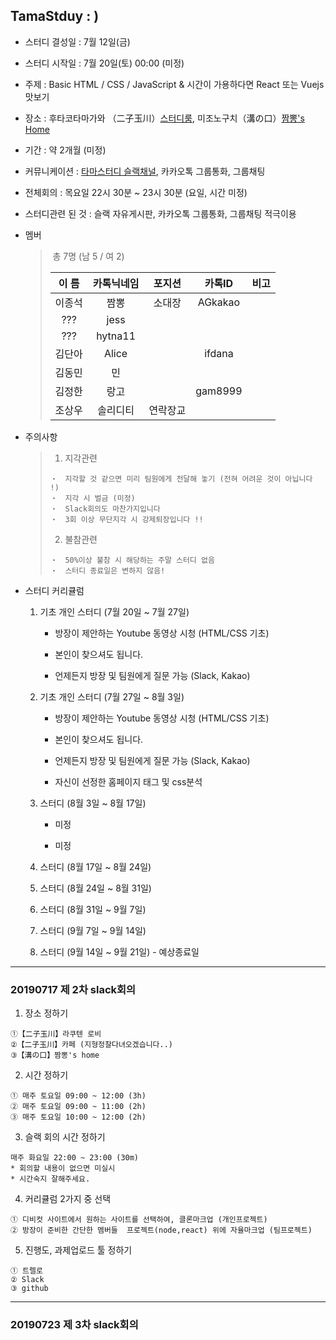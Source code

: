 ## TamaStduy : )

* 스터디 결성일 : 7월 12일(금)

* 스터디 시작일 : 7월 20일(토) 00:00 (미정)

* 주제 : Basic HTML / CSS / JavaScript & 시간이 가용하다면 React 또는 Vuejs 맛보기

* 장소 : 후타코타마가와 （二子玉川）[스터디룸](https://www.spacee.jp/stations/2600307/listings?gclid=CjwKCAjw36DpBRAYEiwAmVVDMN9yWLv0zdqbflEVC71lmSFxRoT33E_xMF2Nd9KpcQEqQJwBdpX_RxoCZxQQAvD_BwE), 미조노구치（溝の口）[짬뽕's Home](https://www.google.com/maps/place/%EB%AF%B8%EC%A1%B0%EB%85%B8%EA%B5%AC%EC%B9%98/@35.5999649,139.6106234,15z/data=!4m5!3m4!1s0x0:0x254ffa69a7c6fa32!8m2!3d35.5999649!4d139.6106234)

* 기간 : 약 2개월 (미정)

* 커뮤니케이션 : [타마스터디 슬랙채널](https://tamastudy.slack.com), 카카오톡 그룹통화, 그룹채팅

* 전체회의 : 목요일 22시 30분 ~ 23시 30분 (요일, 시간 미정)

* 스터디관련 된 것 : 슬랙 자유게시판, 카카오톡 그룹통화, 그룹채팅 적극이용

* 멤버

  >​																																			총 7명 (남 5 / 여 2)
  >
  >| 이  름 | 카톡닉네임 |  포지션  | 카톡ID  | 비고 |
  >| :----: | :--------: | :------: | :-----: | :--: |
  >| 이종석 |    짬뽕    |  소대장  | AGkakao |      |
  >|  ???   |    jess    |          |         |      |
  >|  ???   |  hytna11   |          |         |      |
  >| 김단아 |   Alice    |          | ifdana  |      |
  >| 김동민 |     민     |          |         |      |
  >| 김정한 |    랑고    |          | gam8999 |      |
  >| 조상우 |  솔리디티  | 연락장교 |         |      |

* 주의사항

  >1. 지각관련
  >
  >   ```
  >   ・　지각할 것 같으면 미리 팀원에게 전달해 놓기 (전혀 어려운 것이 아닙니다 !)
  >   ・　지각 시 벌금 (미정)
  >   ・　Slack회의도 마찬가지입니다
  >   ・　3회 이상 무단지각 시 강제퇴장입니다 !!
  >   ```
  >
  >2. 불참관련
  >
  >   ```
  >   ・　50%이상 불참 시 해당하는 주말 스터디 없음
  >   ・　스터디 종료일은 변하지 않음!
  >   ```

* 스터디 커리큘럼

  1. 기초 개인 스터디 (7월 20일 ~ 7월 27일)

     - 방장이 제안하는 Youtube 동영상 시청 (HTML/CSS 기초)

     - 본인이 찾으셔도 됩니다. 

     - 언제든지 방장 및 팀원에게 질문 가능 (Slack, Kakao)

  2. 기초 개인 스터디 (7월 27일 ~ 8월 3일)

     - 방장이 제안하는 Youtube 동영상 시청 (HTML/CSS 기초)

     - 본인이 찾으셔도 됩니다. 

     - 언제든지 방장 및 팀원에게 질문 가능 (Slack, Kakao)
     - 자신이 선정한 홈페이지 태그 및 css분석

  3. 스터디 (8월 3일 ~ 8월 17일)

     - 미정

     - 미정

  4. 스터디 (8월 17일 ~ 8월 24일)

  5. 스터디 (8월 24일 ~ 8월 31일)

  6. 스터디 (8월 31일 ~ 9월 7일)

  7. 스터디 (9월 7일 ~ 9월 14일) 

  8. 스터디 (9월 14일 ~ 9월 21일) - 예상종료일

<hr>

### 20190717 제 2차 slack회의

1. 장소 정하기
```
①【二子玉川】라쿠텐 로비
②【二子玉川】카페 (지형정찰다녀오겠습니다..)
③【溝の口】짬뽕's home
```     

2. 시간 정하기
```
① 매주 토요일 09:00 ~ 12:00 (3h)
② 매주 토요일 09:00 ~ 11:00 (2h)
③ 매주 토요일 10:00 ~ 12:00 (2h)
```     

3. 슬랙 회의 시간 정하기
```
매주 화요일 22:00 ~ 23:00 (30m)
* 회의할 내용이 없으면 미실시
* 시간숙지 잘해주세요. 
```

4. 커리큘럼 2가지 중 선택
```
① 디비컷 사이트에서 원하는 사이트를 선택하여, 클론마크업 (개인프로젝트)
② 방장이 준비한 간단한 멤버들  프로젝트(node,react) 위에 자율마크업 (팀프로젝트)
```

5. 진행도, 과제업로드 툴 정하기 
```
① 트렐로
② Slack
③ github
```

<hr>

### 20190723 제 3차 slack회의
